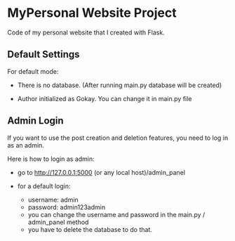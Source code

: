 # MyPersonal Website Project

Code of my personal website that I created with Flask. 

## Default Settings
For default mode: 

- There is no database. (After running main.py database will be created)

- Author initialized as Gokay. You can change it in main.py file

## Admin Login
If you want to use the post creation and deletion features, you need to log in as an admin.

Here is how to login as admin:

- go to
http://127.0.0.1:5000 (or any local host)/admin_panel

- for a default login:
   - username: admin
   - password: admin123admin 
   - you can change the username and password in the main.py / admin_panel method
   - you have to delete the database to do that.

